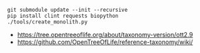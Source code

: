 ```
git submodule update --init --recursive
pip install clint requests biopython
./tools/create_monolith.py
```

- https://tree.opentreeoflife.org/about/taxonomy-version/ott2.9
- https://github.com/OpenTreeOfLife/reference-taxonomy/wiki/
